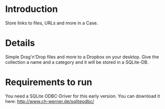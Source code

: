 # Introduction #

Store links to files, URLs and more in a Case.


# Details #

Simple Drag'n'Drop files and more to a Dropbox on your desktop. Give the collection a name and a category and it will be stored in a SQLite-DB.



# Requirements to run #

You need a SQLite ODBC-Driver for this early version. You can download it here: http://www.ch-werner.de/sqliteodbc/